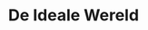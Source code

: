 ---
title: De Ideale Wereld
layout: post
image: /images/small/diw.jpg
external: https://www.vrt.be/vrtnu/a-z/de-ideale-wereld/
icons: <i class="fas fa-tv"></i>
---